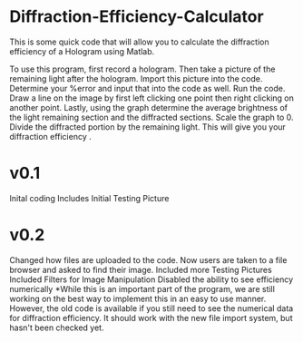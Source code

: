 # Diffraction-Efficiency-Calculator
This is some quick code that will allow you to calculate the diffraction efficiency of a Hologram using Matlab.

To use this program, first record a hologram. Then take a picture of the remaining light after the hologram. Import this picture into the code. Determine your %error and input that into the code as well. Run the code. Draw a line on the image by first left clicking one point then right clicking on another point. Lastly, using the graph determine the average brightness of the light remaining section and the diffracted sections. Scale the graph to 0. Divide the diffracted portion by the remaining light. This will give you your diffraction efficiency .

# v0.1
Inital coding
Includes Initial Testing Picture

# v0.2
Changed how files are uploaded to the code. Now users are taken to a file browser and asked to find their image.
Included more Testing Pictures
Included Filters for Image Manipulation
Disabled the ability to see efficiency numerically
  *While this is an important part of the program, we are still working on the best way to implement this in an easy to use manner. However, the old code is available if you still need to see the numerical data for diffraction efficiency. It should work with the new file import system, but hasn't been checked yet.
